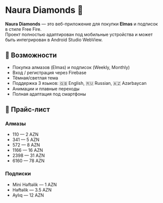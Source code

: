 # Naura Diamonds 💎

**Naura Diamonds** — это веб-приложение для покупки **Elmas** и подписок в стиле Free Fire.  
Проект полностью адаптирован под мобильные устройства и может быть интегрирован в Android Studio WebView.

## 📌 Возможности
- Покупка алмазов (Elmas) и подписок (Weekly, Monthly)
- Вход / регистрация через Firebase
- Тёмная/светлая тема
- Поддержка 3 языков: 🇬🇧 English, 🇷🇺 Russian, 🇦🇿 Azərbaycan
- Анимации и плавные переходы
- Полная адаптация под смартфоны

## 💎 Прайс-лист

### Алмазы
- 110 — 2 AZN  
- 341 — 5 AZN  
- 572 — 8 AZN  
- 1166 — 16 AZN  
- 2398 — 31 AZN  
- 6160 — 78 AZN  

### Подписки
- Mini Həftəlik — 1 AZN  
- Həftəlik — 3.5 AZN  
- Aylıq — 12 AZN 
